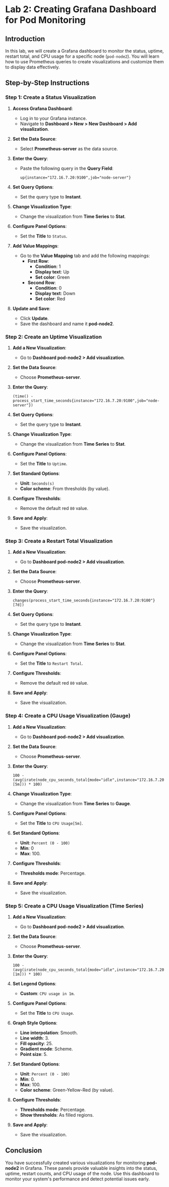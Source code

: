 # Lab 2: Creating Grafana Dashboard for Pod Monitoring

## Introduction

In this lab, we will create a Grafana dashboard to monitor the status, uptime, restart total, and CPU usage for a specific node (`pod-node2`). You will learn how to use Prometheus queries to create visualizations and customize them to display data effectively.

## Step-by-Step Instructions

### Step 1: Create a Status Visualization

1. **Access Grafana Dashboard**:
   - Log in to your Grafana instance.
   - Navigate to **Dashboard > New > New Dashboard > Add visualization**.

2. **Set the Data Source**:
   - Select **Prometheus-server** as the data source.

3. **Enter the Query**:
   - Paste the following query in the **Query Field**:

     ```promql
     up{instance="172.16.7.20:9100",job="node-server"}
     ```

4. **Set Query Options**:
   - Set the query type to **Instant**.

5. **Change Visualization Type**:
   - Change the visualization from **Time Series** to **Stat**.

6. **Configure Panel Options**:
   - Set the **Title** to `Status`.

7. **Add Value Mappings**:
   - Go to the **Value Mapping** tab and add the following mappings:
     - **First Row**:
       - **Condition**: 1
       - **Display text**: Up
       - **Set color**: Green
     - **Second Row**:
       - **Condition**: 0
       - **Display text**: Down
       - **Set color**: Red

8. **Update and Save**:
   - Click **Update**.
   - Save the dashboard and name it **pod-node2**.

### Step 2: Create an Uptime Visualization

1. **Add a New Visualization**:
   - Go to **Dashboard pod-node2 > Add visualization**.

2. **Set the Data Source**:
   - Choose **Prometheus-server**.

3. **Enter the Query**:

   ```promql
   (time() - process_start_time_seconds{instance="172.16.7.20:9100",job="node-server"})
   ```

4. **Set Query Options**:
   - Set the query type to **Instant**.

5. **Change Visualization Type**:
   - Change the visualization from **Time Series** to **Stat**.

6. **Configure Panel Options**:
   - Set the **Title** to `Uptime`.

7. **Set Standard Options**:
   - **Unit**: `Seconds(s)`
   - **Color scheme**: From thresholds (by value).

8. **Configure Thresholds**:
   - Remove the default red `80` value.

9. **Save and Apply**:
   - Save the visualization.

### Step 3: Create a Restart Total Visualization

1. **Add a New Visualization**:
   - Go to **Dashboard pod-node2 > Add visualization**.

2. **Set the Data Source**:
   - Choose **Prometheus-server**.

3. **Enter the Query**:

   ```promql
   changes(process_start_time_seconds{instance="172.16.7.20:9100"}[7d])
   ```

4. **Set Query Options**:
   - Set the query type to **Instant**.

5. **Change Visualization Type**:
   - Change the visualization from **Time Series** to **Stat**.

6. **Configure Panel Options**:
   - Set the **Title** to `Restart Total`.

7. **Configure Thresholds**:
   - Remove the default red `80` value.

8. **Save and Apply**:
   - Save the visualization.

### Step 4: Create a CPU Usage Visualization (Gauge)

1. **Add a New Visualization**:
   - Go to **Dashboard pod-node2 > Add visualization**.

2. **Set the Data Source**:
   - Choose **Prometheus-server**.

3. **Enter the Query**:

   ```promql
   100 - (avg(irate(node_cpu_seconds_total{mode="idle",instance="172.16.7.20:9100"}[5m])) * 100)
   ```

4. **Change Visualization Type**:
   - Change the visualization from **Time Series** to **Gauge**.

5. **Configure Panel Options**:
   - Set the **Title** to `CPU Usage[5m]`.

6. **Set Standard Options**:
   - **Unit**: `Percent (0 - 100)`
   - **Min**: 0
   - **Max**: 100.

7. **Configure Thresholds**:
   - **Thresholds mode**: Percentage.

8. **Save and Apply**:
   - Save the visualization.

### Step 5: Create a CPU Usage Visualization (Time Series)

1. **Add a New Visualization**:
   - Go to **Dashboard pod-node2 > Add visualization**.

2. **Set the Data Source**:
   - Choose **Prometheus-server**.

3. **Enter the Query**:

   ```promql
   100 - (avg(irate(node_cpu_seconds_total{mode="idle",instance="172.16.7.20:9100"}[1m])) * 100)
   ```

4. **Set Legend Options**:
   - **Custom**: `CPU usage in 1m`.

5. **Configure Panel Options**:
   - Set the **Title** to `CPU Usage`.

6. **Graph Style Options**:
   - **Line interpolation**: Smooth.
   - **Line width**: 3.
   - **Fill opacity**: 25.
   - **Gradient mode**: Scheme.
   - **Point size**: 5.

7. **Set Standard Options**:
   - **Unit**: `Percent (0 - 100)`
   - **Min**: 0.
   - **Max**: 100.
   - **Color scheme**: Green-Yellow-Red (by value).

8. **Configure Thresholds**:
   - **Thresholds mode**: Percentage.
   - **Show thresholds**: As filled regions.

9. **Save and Apply**:
   - Save the visualization.

## Conclusion

You have successfully created various visualizations for monitoring **pod-node2** in Grafana. These panels provide valuable insights into the status, uptime, restart counts, and CPU usage of the node. Use this dashboard to monitor your system's performance and detect potential issues early.
